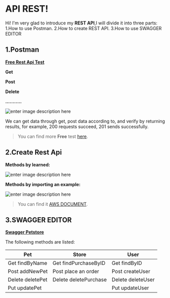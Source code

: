 ﻿# API REST!

Hi! I'm very glad to introduce my **REST API**,I will divide it into three parts:
1.How to use Postman.
2.How to create REST API.
3.How to use SWAGGER EDITOR



## 1.Postman

**[Free Rest Api Test](https://reqres.in/)**

**Get** 

**Post**

**Delete**

**...........**

![enter image description here]([https://d1.awsstatic.com/Test%20Images/Kate%20Test%20Images/Serverless_Web_App_LP_assets_05.d1ecdfaab160d7dc00ddbc9e0245fa34b8d8f26b.png](https://www.google.com/url?sa=i&url=https%3A%2F%2Fwww.blazemeter.com%2Fblog%2Fhow-use-postman-test-apis&psig=AOvVaw31dsI_tf7i3w0HVXaO4-Up&ust=1672525481283000&source=images&cd=vfe&ved=0CBAQjRxqFwoTCMDiwouxovwCFQAAAAAdAAAAABAE))

We can get data through get, post data according to<body>, and verify by returning results, for example, 200 requests succeed, 201 sends successfully.
> You can find more **Free**  test [here](https://gorest.co.in/).

## 2.Create Rest Api

**Methods by learned:**
  
![enter image description here](https://d1.awsstatic.com/Test%20Images/Kate%20Test%20Images/Serverless_Web_App_LP_assets_05.d1ecdfaab160d7dc00ddbc9e0245fa34b8d8f26b.png)


**Methods  by importing an example:**
  
![enter image description here](https://docs.aws.amazon.com/zh_cn/apigateway/latest/developerguide/images/api-gateway-create-api-by-importing-example.png)

> You can find it [AWS DOCUMENT](https://docs.aws.amazon.com/zh_cn/apigateway/latest/developerguide/api-gateway-create-api-from-example.html).
## 3.SWAGGER EDITOR

**[Swagger Petstore](https://petstore.swagger.io/#/)**



The following methods are listed:

|Pet                |Store                         |User                         |
|----------------|-------------------------------|-----------------------------|
|Get findByName  |Get findPurchaseByID            |Get findByID           |
|Post addNewPet  |Post place an order   |Post createUser         |
|Delete deletePet  |Delete deletePurchase|Delete deleteUser|
|Put updatePet||Put updateUser|


```
